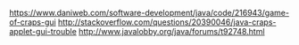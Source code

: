 https://www.daniweb.com/software-development/java/code/216943/game-of-craps-gui
http://stackoverflow.com/questions/20390046/java-craps-applet-gui-trouble
http://www.javalobby.org/java/forums/t92748.html
